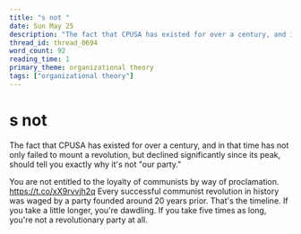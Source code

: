 ```yaml
---
title: "s not "
date: Sun May 25
description: "The fact that CPUSA has existed for over a century, and in that time has not only failed to mount a revolution, but declined significantly since its peak,..."
thread_id: thread_0694
word_count: 92
reading_time: 1
primary_theme: organizational theory
tags: ["organizational theory"]
---
```


# s not 

The fact that CPUSA has existed for over a century, and in that time has not only failed to mount a revolution, but declined significantly since its peak, should tell you exactly why it's not "our party."

You are not entitled to the loyalty of communists by way of proclamation. https://t.co/xX9rvvjh2q Every successful communist revolution in history was waged by a party founded around 20 years prior. That's the timeline. If you take a little longer, you're dawdling. If you take five times as long, you're not a revolutionary party at all.